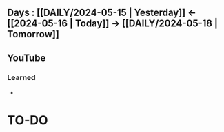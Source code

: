 ## Days : [[DAILY/2024-05-15 | Yesterday]]  <- [[2024-05-16 | Today]]  -> [[DAILY/2024-05-18 | Tomorrow]]


## YouTube


### Learned
- 

# TO-DO
